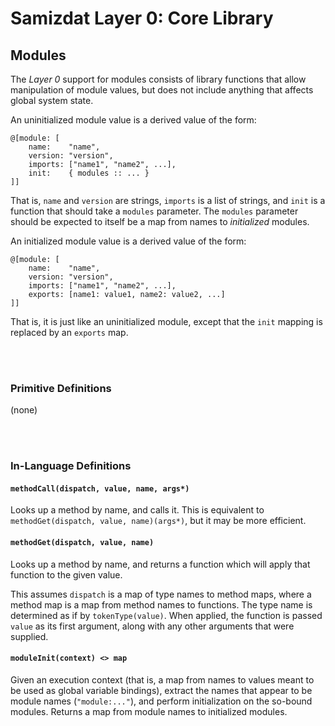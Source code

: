 Samizdat Layer 0: Core Library
==============================

Modules
-------

The *Layer 0* support for modules consists of library functions that
allow manipulation of module values, but does not include anything
that affects global system state.

An uninitialized module value is a derived value of the form:

```
@[module: [
    name:    "name",
    version: "version",
    imports: ["name1", "name2", ...],
    init:    { modules :: ... }
]]
```

That is, `name` and `version` are strings, `imports` is a list of strings,
and `init` is a function that should take a `modules` parameter.
The `modules` parameter should be expected to itself be a map from names to
*initialized* modules.

An initialized module value is a derived value of the form:

```
@[module: [
    name:    "name",
    version: "version",
    imports: ["name1", "name2", ...],
    exports: [name1: value1, name2: value2, ...]
]]
```

That is, it is just like an uninitialized module, except that the
`init` mapping is replaced by an `exports` map.


<br><br>
### Primitive Definitions

(none)


<br><br>
### In-Language Definitions

#### `methodCall(dispatch, value, name, args*)`

Looks up a method by name, and calls it. This is equivalent to
`methodGet(dispatch, value, name)(args*)`, but it may be more efficient.

#### `methodGet(dispatch, value, name)`

Looks up a method by name, and returns a function which will apply that
function to the given value.

This assumes `dispatch` is a map of type names to method maps, where a
method map is a map from method names to functions. The type name is
determined as if by `tokenType(value)`. When applied, the function
is passed `value` as its first argument, along with any other arguments
that were supplied.

#### `moduleInit(context) <> map`

Given an execution context (that is, a map from names to values meant to
be used as global variable bindings), extract the names that appear to
be module names (`"module:..."`), and perform initialization on the so-bound
modules. Returns a map from module names to initialized modules.
